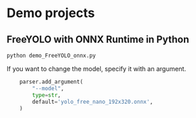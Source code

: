# Demo projects

## FreeYOLO with ONNX Runtime in Python
```
python demo_FreeYOLO_onnx.py
```

If you want to change the model, specify it with an argument.
```python
    parser.add_argument(
        "--model",
        type=str,
        default='yolo_free_nano_192x320.onnx',
    )
```

